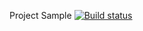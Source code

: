 Project Sample [![Build status](https://ci.appveyor.com/api/projects/status/oay7lsnx8wger0gf?svg=true)](https://ci.appveyor.com/project/Volandina/mobilebank)
